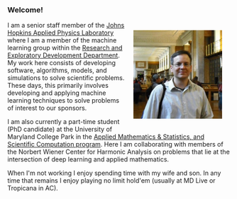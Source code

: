 ### Welcome!


<a href="url"><img src="./images/mjp.jpeg" align="right" height="200" hspace="20" vspace="20"></a>
I am a senior staff member of the [Johns Hopkins Applied Physics Laboratory](http://www.jhuapl.edu) where I am a member of the machine learning group within the [Research and Exploratory Development Department]( http://www.jhuapl.edu/ourwork/red/default.asp).
My work here consists of developing software, algorithms, models, and simulations to solve scientific problems. 
These days, this primarily involves developing and applying machine learning techniques to solve problems of interest to our sponsors.  

I am also currently a part-time student (PhD candidate) at the University of Maryland College Park in the [Applied Mathematics & Statistics, and Scientific Computation program](http://www.amsc.umd.edu).
Here I am collaborating with members of the Norbert Wiener Center for Harmonic Analysis on problems that lie at the intersection of deep learning and applied mathematics.

When I'm not working I enjoy spending time with my wife and son. 
In any time that remains I enjoy playing no limit hold'em (usually at MD Live or Tropicana in AC).
